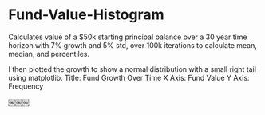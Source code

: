 # Fund-Value-Histogram
Calculates value of a $50k starting principal balance over a 30 year time horizon with 7% growth and 5% std, over 100k iterations to calculate mean, median, and percentiles.

I then plotted the growth to show a normal distribution with a small right tail using matplotlib.
Title: Fund Growth Over Time
X Axis: Fund Value
Y Axis: Frequency

￼￼￼
